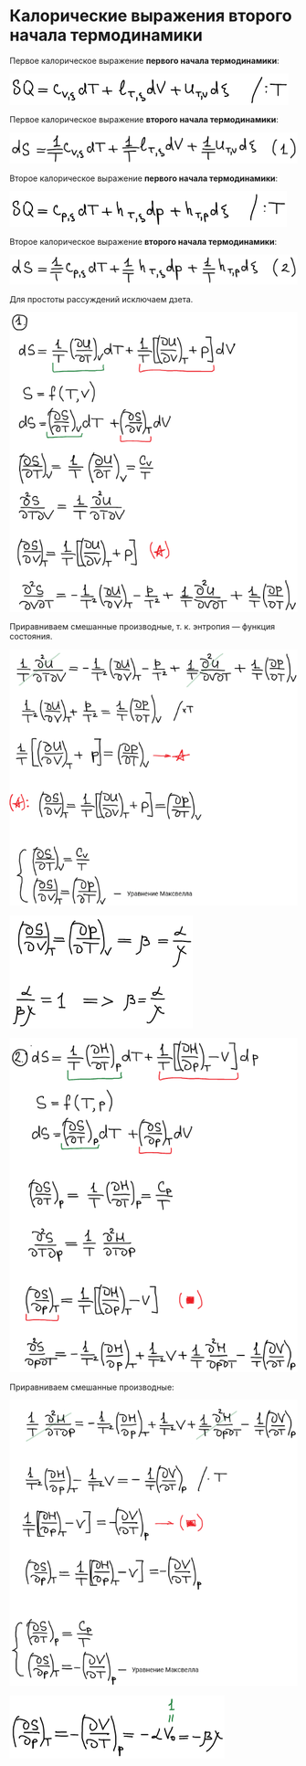 # Калорические выражения второго начала термодинамики

Первое калорическое выражение **первого начала термодинамики**:

![](images/kaloricheskie-vyrazheniya/kaloricheskie-vyrazheniya-vtorogo-nachala-termodinamiki_clip_image001.png)

Первое калорическое выражение **второго начала термодинамики**:

![](images/kaloricheskie-vyrazheniya/kaloricheskie-vyrazheniya-vtorogo-nachala-termodinamiki_clip_image001_0000.png)

Второе калорическое выражение **первого начала термодинамики**:

![](images/kaloricheskie-vyrazheniya/kaloricheskie-vyrazheniya-vtorogo-nachala-termodinamiki_clip_image001_0002.png)

Второе калорическое выражение **второго начала термодинамики**:

![](images/kaloricheskie-vyrazheniya/kaloricheskie-vyrazheniya-vtorogo-nachala-termodinamiki_clip_image001_0003.png)

Для простоты рассуждений исключаем дзета.

![](images/kaloricheskie-vyrazheniya/kaloricheskie-vyrazheniya-vtorogo-nachala-termodinamiki_clip_image001_0004.png)

Приравниваем смешанные производные, т. к. энтропия — функция состояния.

![](images/kaloricheskie-vyrazheniya/kaloricheskie-vyrazheniya-vtorogo-nachala-termodinamiki_clip_image001_0005.png)

![](images/kaloricheskie-vyrazheniya/kaloricheskie-vyrazheniya-vtorogo-nachala-termodinamiki_clip_image001_0006.png)

![](images/kaloricheskie-vyrazheniya/kaloricheskie-vyrazheniya-vtorogo-nachala-termodinamiki_clip_image001_0007.png)

Приравниваем смешанные производные:

![](images/kaloricheskie-vyrazheniya/kaloricheskie-vyrazheniya-vtorogo-nachala-termodinamiki_clip_image001_0008.png)

![](images/kaloricheskie-vyrazheniya/kaloricheskie-vyrazheniya-vtorogo-nachala-termodinamiki_clip_image001_0009.png)

